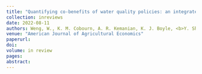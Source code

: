 ```yaml
---
title: "Quantifying co-benefits of water quality policies: an integrated assessment model of land and nitrogen management"
collection: inreviews
date: 2022-08-11
authors: Weng, W., K. M. Cobourn, A. R. Kemanian, K. J. Boyle, <b>Y. Shi</b>, J. Stachelek, and C. White
venue: "American Journal of Agricultural Economics"
paperurl:
doi:
volume: in review
pages:
abstract:
---
```

